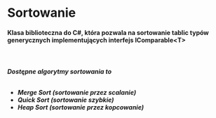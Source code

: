 <h1>Sortowanie</h1>
<h4>Klasa biblioteczna do C#, która pozwala na sortowanie tablic typów generycznych implementujących interfejs IComparable&#60T&gt;</h4>
<br>
<h5>Dostępne algorytmy sortowania to
<br><br>
<ul>
<li>Merge Sort (sortowanie przez scalanie)</li>
<li>Quick Sort (sortowanie szybkie)</li>
<li>Heap Sort (sortowanie przez kopcowanie)</li>
</ul></h5>
